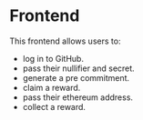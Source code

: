# Frontend

This frontend allows users to:

- log in to GitHub.
- pass their nullifier and secret.
- generate a pre commitment.
- claim a reward.
- pass their ethereum address.
- collect a reward.
